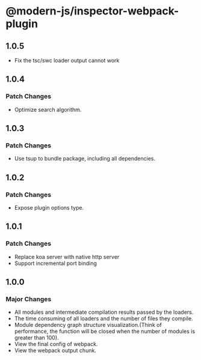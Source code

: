 # @modern-js/inspector-webpack-plugin

## 1.0.5

- Fix the tsc/swc loader output cannot work

## 1.0.4

### Patch Changes

- Optimize search algorithm.

## 1.0.3

### Patch Changes

- Use tsup to bundle package, including all dependencies.

## 1.0.2

### Patch Changes

- Expose plugin options type.

## 1.0.1

### Patch Changes

- Replace koa server with native http server
- Support incremental port binding

## 1.0.0

### Major Changes

- All modules and intermediate compilation results passed by the loaders.
- The time consuming of all loaders and the number of files they compile.
- Module dependency graph structure visualization.(Think of performance, the function will be closed when the number of modules is greater than 100).
- View the final config of webpack.
- View the webpack output chunk.
